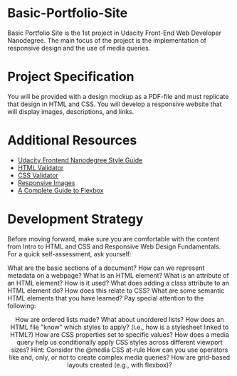 # Basic-Portfolio-Site

Basic Portfolio Site is the 1st project in Udacity Front-End Web Developer Nanodegree. The main focus of the project is the implementation of responsive design and the use of media queries.

# Project Specification

You will be provided with a design mockup as a PDF-file and must replicate that design in HTML and CSS. You will develop a responsive website that will display images, descriptions, and links.

# Additional Resources

- [Udacity Frontend Nanodegree Style Guide](http://udacity.github.io/frontend-nanodegree-styleguide/)
- [HTML Validator](http://validator.w3.org/#validate_by_input)
- [CSS Validator](https://jigsaw.w3.org/css-validator/#validate_by_input)
- [Responsive Images](https://internetingishard.com/html-and-css/responsive-images/)
- [A Complete Guide to Flexbox](https://css-tricks.com/snippets/css/a-guide-to-flexbox/)

# Development Strategy

Before moving forward, make sure you are comfortable with the content from Intro to HTML and CSS and Responsive Web Design Fundamentals. For a quick self-assessment, ask yourself:

What are the basic sections of a document?
How can we represent metadata on a webpage?
What is an HTML element?
What is an attribute of an HTML element? How is it used?
What does adding a class attribute to an HTML element do? How does this relate to CSS?
What are some semantic HTML elements that you have learned? Pay special attention to the following:
<header>
<footer>
<section>
<article>
<nav>
<main>
How are ordered lists made? What about unordered lists?
How does an HTML file "know" which styles to apply? (i.e., how is a stylesheet linked to HTML?)
How are CSS properties set to specific values?
How does a media query help us conditionally apply CSS styles across different viewport sizes? Hint: Consider the @media CSS at-rule
How can you use operators like and, only, or not to create complex media queries?
How are grid-based layouts created (e.g., with flexbox)?
